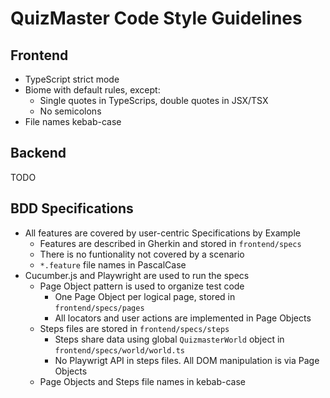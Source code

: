 # QuizMaster Code Style Guidelines

## Frontend
- TypeScript strict mode
- Biome with default rules, except:
    - Single quotes in TypeScrips, double quotes in JSX/TSX
    - No semicolons
- File names kebab-case

## Backend
TODO

## BDD Specifications
- All features are covered by user-centric Specifications by Example
    - Features are described in Gherkin and stored in `frontend/specs`
    - There is no funtionality not covered by a scenario
    - `*.feature` file names in PascalCase
- Cucumber.js and Playwright are used to run the specs
    - Page Object pattern is used to organize test code
        - One Page Object per logical page, stored in `frontend/specs/pages`
        - All locators and user actions are implemented in Page Objects
    - Steps files are stored in `frontend/specs/steps`
        - Steps share data using global `QuizmasterWorld` object in `frontend/specs/world/world.ts`
        - No Playwrigt API in steps files. All DOM manipulation is via Page Objects
    - Page Objects and Steps file names in kebab-case
